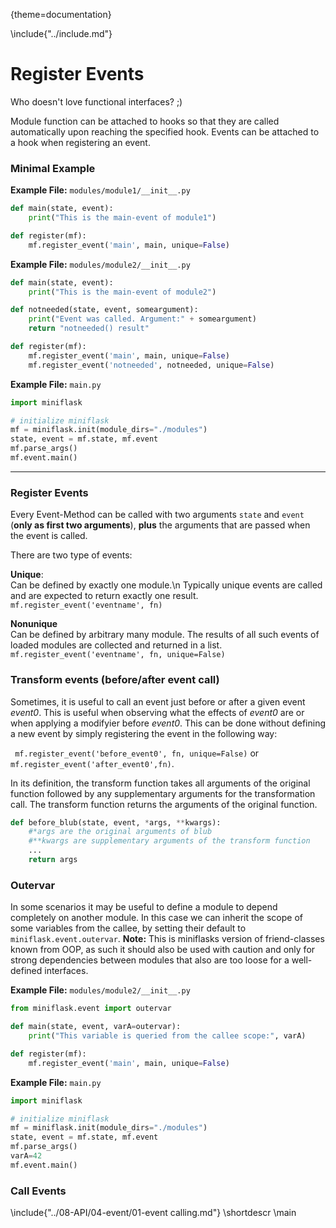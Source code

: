 {theme=documentation}

\include{"../include.md"}

# Register Events
Who doesn't love functional interfaces? ;)

Module function can be attached to hooks so that they are called automatically upon reaching the specified hook. Events can be attached to a hook when registering an event.

### Minimal Example
**Example File:** `modules/module1/__init__.py`
```python
def main(state, event):
    print("This is the main-event of module1")

def register(mf):
    mf.register_event('main', main, unique=False)
```

**Example File:** `modules/module2/__init__.py`
```python
def main(state, event):
    print("This is the main-event of module2")

def notneeded(state, event, someargument):
    print("Event was called. Argument:" + someargument)
    return "notneeded() result"

def register(mf):
    mf.register_event('main', main, unique=False)
    mf.register_event('notneeded', notneeded, unique=False)
```

**Example File:** `main.py`
```python
import miniflask

# initialize miniflask
mf = miniflask.init(module_dirs="./modules")
state, event = mf.state, mf.event
mf.parse_args()
mf.event.main()
```

---

### Register Events
Every Event-Method can be called with two arguments `state` and `event` (**only as first two arguments**), **plus** the arguments that are passed when the event is called.

There are two type of events:

**Unique**:  
Can be defined by exactly one module.\n Typically unique events are called and are expected to return exactly one result.  
`mf.register_event('eventname', fn)`

**Nonunique**  
Can be defined by arbitrary many module. The results of all such events of loaded modules are collected and returned in a list.  
`mf.register_event('eventname', fn, unique=False)`

### Transform events (before/after event call)

Sometimes, it is useful to call an event just before or after a given event *event0*. This is useful when observing what the effects of *event0* are or when applying a modifyier before *event0*. This can be done without defining a new event by simply registering the event in the following way:

` mf.register_event('before_event0', fn, unique=False)` or `mf.register_event('after_event0',fn)`.

In its definition, the transform function takes all arguments of the original function followed by any supplementary arguments for the transformation call. The transform function returns the arguments of the original function.

```python
def before_blub(state, event, *args, **kwargs):
	#*args are the original arguments of blub
	#**kwargs are supplementary arguments of the transform function
	...
	return args
```



### Outervar
In some scenarios it may be useful to define a module to depend completely on another module.
In this case we can inherit the scope of some variables from the callee, by setting their default to `miniflask.event.outervar`.
**Note:** This is miniflasks version of friend-classes known from OOP, as such it should also be used with caution and only for strong dependencies between modules that also are too loose for a well-defined interfaces.

**Example File:** `modules/module2/__init__.py`
```python
from miniflask.event import outervar

def main(state, event, varA=outervar):
    print("This variable is queried from the callee scope:", varA)

def register(mf):
    mf.register_event('main', main, unique=False)
```

**Example File:** `main.py`
```python
import miniflask

# initialize miniflask
mf = miniflask.init(module_dirs="./modules")
state, event = mf.state, mf.event
mf.parse_args()
varA=42
mf.event.main()
```



### Call Events
\include{"../08-API/04-event/01-event calling.md"}
\shortdescr
\main

